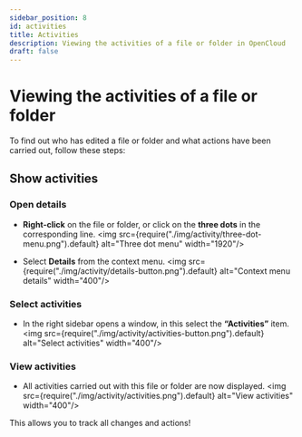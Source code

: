 ```yaml
---
sidebar_position: 8
id: activities
title: Activities
description: Viewing the activities of a file or folder in OpenCloud
draft: false
---
```


# Viewing the activities of a file or folder

To find out who has edited a file or folder and what actions have been carried out, follow these steps:

## Show activities

### Open details

- **Right-click** on the file or folder, or click on the **three dots** in the corresponding line.
  <img src={require("./img/activity/three-dot-menu.png").default} alt="Three dot menu" width="1920"/>

- Select **Details** from the context menu.
  <img src={require("./img/activity/details-button.png").default} alt="Context menu details" width="400"/>

### Select activities

- In the right sidebar opens a window, in this select the **“Activities”** item.
  <img src={require("./img/activity/activities-button.png").default} alt="Select activities" width="400"/>

### View activities

- All activities carried out with this file or folder are now displayed.
  <img src={require("./img/activity/activities.png").default} alt="View activities" width="400"/>

This allows you to track all changes and actions!
